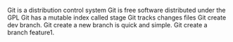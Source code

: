 Git is a distribution control system
Git is free software distributed under the GPL
Git has a mutable index called stage
Git tracks changes files
Git create dev branch.
Git create a new branch is quick and simple.
Git create a branch feature1.
